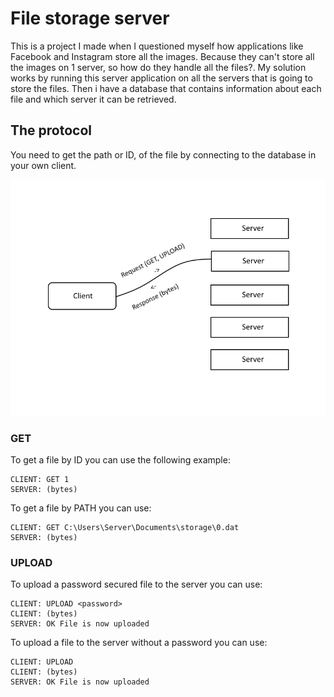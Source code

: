 # File storage server
This is a project I made when I questioned myself how applications like Facebook and Instagram store all the images.
Because they can't store all the images on 1 server, so how do they handle all the files?. My solution works by running this server application
on all the servers that is going to store the files. Then i have a database that contains information about each file and which server it can be
retrieved. 

## The protocol

You need to get the path or ID, of the file
by connecting to the database in your own client.


![Failed to load image](https://github.com/MariusLien/FileStorageServer/blob/master/res/filestoragemodel.png)


### GET

To get a file by ID you can use the following example:


```
CLIENT: GET 1
SERVER: (bytes)
```

To get a file by PATH you can use:

```
CLIENT: GET C:\Users\Server\Documents\storage\0.dat
SERVER: (bytes)
```

### UPLOAD

To upload a password secured file to the server you can use:

```
CLIENT: UPLOAD <password>
CLIENT: (bytes)
SERVER: OK File is now uploaded
```

To upload a file to the server without a password you can use:

```
CLIENT: UPLOAD
CLIENT: (bytes)
SERVER: OK File is now uploaded
```
